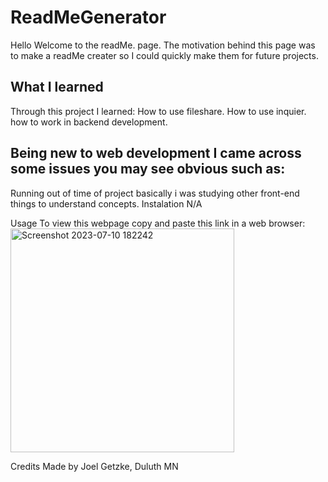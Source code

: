 # ReadMeGenerator

Hello Welcome to the readMe. page.
The motivation behind this page was to make a readMe creater so I could quickly make them for future projects. 

## What I learned
Through this project I learned:
How to use fileshare.
How to use inquier.
how to work in backend development.


## Being new to web development I came across some issues you may see obvious such as:
Running out of time of project basically i was studying other front-end things to understand concepts.
Instalation
N/A

Usage
To view this webpage copy and paste this link in a web browser: 
<img width="358" alt="Screenshot 2023-07-10 182242" src="https://github.com/Glansburg/ReadMeGenerator/assets/117139285/9f85bae2-6d0e-41dc-afd5-927ab82bb883">


Credits
Made by Joel Getzke, Duluth MN
